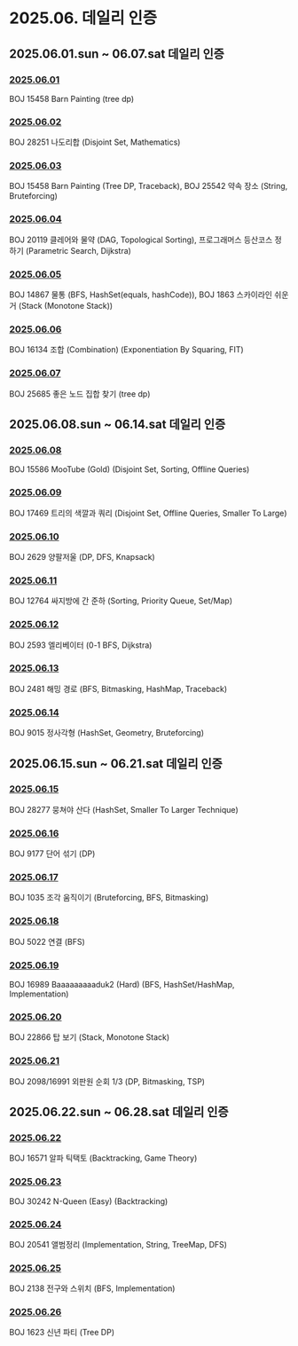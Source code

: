 # 2025.06. 데일리 인증

## 2025.06.01.sun ~ 06.07.sat 데일리 인증

### [2025.06.01](https://github.com/jwelyl/daily_certification/blob/main/2025/06/01/25_06_01_daily_certification.md)
BOJ 15458 Barn Painting (tree dp)

### [2025.06.02](https://github.com/jwelyl/daily_certification/blob/main/2025/06/02/25_06_02_daily_certification.md)
BOJ 28251 나도리합 (Disjoint Set, Mathematics)

### [2025.06.03](https://github.com/jwelyl/daily_certification/blob/main/2025/06/03/25_06_03_daily_certification.md)
BOJ 15458 Barn Painting (Tree DP, Traceback), BOJ 25542 약속 장소 (String, Bruteforcing)

### [2025.06.04](https://github.com/jwelyl/daily_certification/blob/main/2025/06/04/25_06_04_daily_certification.md)
BOJ 20119 클레어와 물약 (DAG, Topological Sorting), 프로그래머스 등산코스 정하기 (Parametric Search, Dijkstra)

### [2025.06.05](https://github.com/jwelyl/daily_certification/blob/main/2025/06/05/25_06_05_daily_certification.md)
BOJ 14867 물통 (BFS, HashSet(equals, hashCode)), BOJ 1863 스카이라인 쉬운거 (Stack (Monotone Stack))

### [2025.06.06](https://github.com/jwelyl/daily_certification/blob/main/2025/06/06/25_06_06_daily_certification.md)
BOJ 16134 조합 (Combination) (Exponentiation By Squaring, FIT)

### [2025.06.07](https://github.com/jwelyl/daily_certification/blob/main/2025/06/07/25_06_07_daily_certification.md)
BOJ 25685 좋은 노드 집합 찾기 (tree dp)

## 2025.06.08.sun ~ 06.14.sat 데일리 인증

### [2025.06.08](https://github.com/jwelyl/daily_certification/blob/main/2025/06/08/25_06_08_daily_certification.md)
BOJ 15586 MooTube (Gold) (Disjoint Set, Sorting, Offline Queries)

### [2025.06.09](https://github.com/jwelyl/daily_certification/blob/main/2025/06/09/25_06_09_daily_certification.md)
BOJ 17469 트리의 색깔과 쿼리 (Disjoint Set, Offline Queries, Smaller To Large)

### [2025.06.10](https://github.com/jwelyl/daily_certification/blob/main/2025/06/10/25_06_10_daily_certification.md)
BOJ 2629 양팔저울 (DP, DFS, Knapsack)

### [2025.06.11](https://github.com/jwelyl/daily_certification/blob/main/2025/06/11/25_06_11_daily_certification.md)
BOJ 12764 싸지방에 간 준하 (Sorting, Priority Queue, Set/Map)

### [2025.06.12](https://github.com/jwelyl/daily_certification/blob/main/2025/06/12/25_06_12_daily_certification.md)
BOJ 2593 엘리베이터 (0-1 BFS, Dijkstra)

### [2025.06.13](https://github.com/jwelyl/daily_certification/blob/main/2025/06/13/25_06_13_daily_certification.md)
BOJ 2481 해밍 경로 (BFS, Bitmasking, HashMap, Traceback)

### [2025.06.14](https://github.com/jwelyl/daily_certification/blob/main/2025/06/14/25_06_14_daily_certification.md)
BOJ 9015 정사각형 (HashSet, Geometry, Bruteforcing)

## 2025.06.15.sun ~ 06.21.sat 데일리 인증

### [2025.06.15](https://github.com/jwelyl/daily_certification/blob/main/2025/06/15/25_06_15_daily_certification.md)
BOJ 28277 뭉쳐야 산다 (HashSet, Smaller To Larger Technique)

### [2025.06.16](https://github.com/jwelyl/daily_certification/blob/main/2025/06/16/25_06_16_daily_certification.md)
BOJ 9177 단어 섞기 (DP)

### [2025.06.17](https://github.com/jwelyl/daily_certification/blob/main/2025/06/17/25_06_17_daily_certification.md)
BOJ 1035 조각 움직이기 (Bruteforcing, BFS, Bitmasking)

### [2025.06.18](https://github.com/jwelyl/daily_certification/blob/main/2025/06/18/25_06_18_daily_certification.md)
BOJ 5022 연결 (BFS)

### [2025.06.19](https://github.com/jwelyl/daily_certification/blob/main/2025/06/19/25_06_19_daily_certification.md)
BOJ 16989 Baaaaaaaaaduk2 (Hard) (BFS, HashSet/HashMap, Implementation)

### [2025.06.20](https://github.com/jwelyl/daily_certification/blob/main/2025/06/20/25_06_20_daily_certification.md)
BOJ 22866 탑 보기 (Stack, Monotone Stack)

### [2025.06.21](https://github.com/jwelyl/daily_certification/blob/main/2025/06/21/25_06_21_daily_certification.md)
BOJ 2098/16991 외판원 순회 1/3 (DP, Bitmasking, TSP)

## 2025.06.22.sun ~ 06.28.sat 데일리 인증

### [2025.06.22](https://github.com/jwelyl/daily_certification/blob/main/2025/06/22/25_06_22_daily_certification.md)
BOJ 16571 알파 틱택토 (Backtracking, Game Theory)

### [2025.06.23](https://github.com/jwelyl/daily_certification/blob/main/2025/06/23/25_06_23_daily_certification.md)
BOJ 30242 N-Queen (Easy) (Backtracking)

### [2025.06.24](https://github.com/jwelyl/daily_certification/blob/main/2025/06/24/25_06_24_daily_certification.md)
BOJ 20541 앨범정리 (Implementation, String, TreeMap, DFS)

### [2025.06.25](https://github.com/jwelyl/daily_certification/blob/main/2025/06/25/25_06_25_daily_certification.md)
BOJ 2138 전구와 스위치 (BFS, Implementation)

### [2025.06.26](https://github.com/jwelyl/daily_certification/blob/main/2025/06/26/25_06_26_daily_certification.md)
BOJ 1623 신년 파티 (Tree DP)